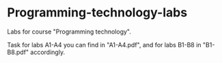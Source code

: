 # Programming-technology-labs
Labs for course "Programming technology".

Task for labs A1-A4 you can find in "A1-A4.pdf", and for labs B1-B8 in "B1-B8.pdf" accordingly.

